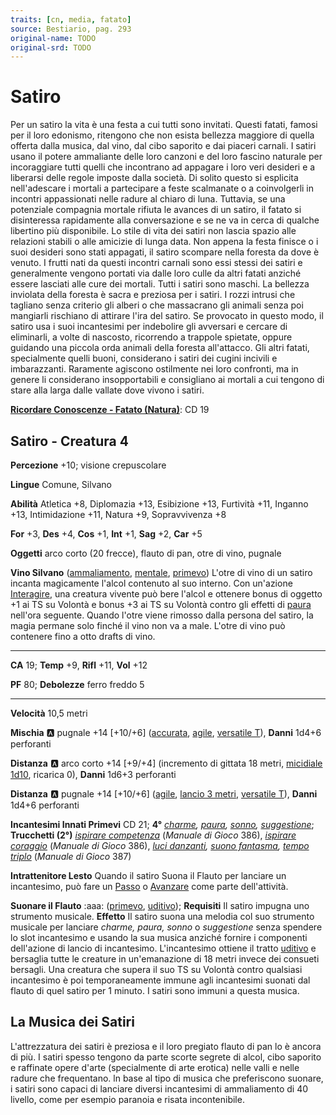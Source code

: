 ```yaml
---
traits: [cn, media, fatato]
source: Bestiario, pag. 293
original-name: TODO
original-srd: TODO
---
```


# Satiro

Per un satiro la vita è una festa a cui tutti sono invitati. Questi fatati, famosi per il loro edonismo, ritengono che non esista bellezza maggiore di quella offerta dalla musica, dal vino, dal cibo saporito e dai piaceri carnali. I satiri usano il potere ammaliante delle loro canzoni e del loro fascino naturale per incoraggiare tutti quelli che incontrano ad appagare i loro veri desideri e a liberarsi delle regole imposte dalla società. Di solito questo si esplicita nell'adescare i mortali a partecipare a feste scalmanate o a coinvolgerli in incontri appassionati nelle radure al chiaro di luna. Tuttavia, se una potenziale compagnia mortale rifiuta le avances di un satiro, il fatato si disinteressa rapidamente alla conversazione e se ne va in cerca di qualche libertino più disponibile. Lo stile di vita dei satiri non lascia spazio alle relazioni stabili o alle amicizie di lunga data. Non appena la festa finisce o i suoi desideri sono stati appagati, il satiro scompare nella foresta da dove è venuto. I frutti nati da questi incontri carnali sono essi stessi dei satiri e generalmente vengono portati via dalle loro culle da altri fatati anziché essere lasciati alle cure dei mortali. Tutti i satiri sono maschi. La bellezza inviolata della foresta è sacra e preziosa per i satiri. I rozzi intrusi che tagliano senza criterio gli alberi o che massacrano gli animali senza poi mangiarli rischiano di attirare l'ira del satiro. Se provocato in questo modo, il satiro usa i suoi incantesimi per indebolire gli avversari e cercare di eliminarli, a volte di nascosto, ricorrendo a trappole spietate, oppure guidando una piccola orda animali della foresta all'attacco. Gli altri fatati, specialmente quelli buoni, considerano i satiri dei cugini incivili e imbarazzanti. Raramente agiscono ostilmente nei loro confronti, ma in genere li considerano insopportabili e consigliano ai mortali a cui tengono di stare alla larga dalle vallate dove vivono i satiri.

**[Ricordare Conoscenze - Fatato (Natura)](/azioni/ricordare-conoscenze)**: CD 19

## Satiro - Creatura 4

**Percezione** +10; visione crepuscolare

**Lingue** Comune, Silvano

**Abilità** Atletica +8, Diplomazia +13, Esibizione +13, Furtività +11, Inganno +13, Intimidazione +11, Natura +9, Sopravvivenza +8

**For** +3, **Des** +4, **Cos** +1, **Int** +1, **Sag** +2, **Car** +5

**Oggetti** arco corto (20 frecce), flauto di pan, otre di vino, pugnale

**Vino Silvano** ([ammaliamento](/tratti/ammaliamento), [mentale](/tratti/mentale), [primevo](/tratti/primevo)) L'otre di vino di un satiro incanta magicamente l'alcol contenuto al suo interno. Con un'azione [Interagire](/azioni/interagire), una creatura vivente può bere l'alcol e ottenere bonus di oggetto +1 ai TS su Volontà e bonus +3 ai TS su Volontà contro gli effetti di [paura](/tratti/paura) nell'ora seguente. Quando l'otre viene rimosso dalla persona del satiro, la magia permane solo finché il vino non va a male. L'otre di vino può contenere fino a otto drafts di vino.

***

**CA** 19; **Temp** +9, **Rifl** +11, **Vol** +12

**PF** 80; **Debolezze** ferro freddo 5

***

**Velocità** 10,5 metri

**Mischia** :a: pugnale +14 \[+10/+6] ([accurata](/tratti/accurata), [agile](/tratti/agile), [versatile T](/tratti/versatile)), **Danni** 1d4+6 perforanti

**Distanza** :a: arco corto +14 \[+9/+4] (incremento di gittata 18 metri, [micidiale 1d10](/tratti/micidiale), ricarica 0), **Danni** 1d6+3 perforanti

**Distanza** :a: pugnale +14 \[+10/+6] ([agile](/tratti/agile), [lancio 3 metri](/tratti/lancio), [versatile T](/tratti/versatile)), **Danni** 1d4+6 perforanti

**Incantesimi Innati Primevi** CD 21; **4°** *[charme](/incantesimi/charme), [paura](/incantesimi/paura), [sonno](/incantesimi/sonno), [suggestione](/incantesimi/suggestione)*; **Trucchetti (2°)** *[ispirare competenza](/incantesimi/incantesimi-focalizzati)* (*Manuale di Gioco* 386), *[ispirare coraggio](/incantesimi/incantesimi-focalizzati)* (*Manuale di Gioco* 386), *[luci danzanti](/incantesimi/luci-danzanti), [suono fantasma](/incantesimi/suono-fantasma), [tempo triplo](/incantesimi/incantesimi-focalizzati)* (*Manuale di Gioco* 387)

**Intrattenitore Lesto** Quando il satiro Suona il Flauto per lanciare un incantesimo, può fare un [Passo](/azioni/passo) o [Avanzare](/azioni/avanzare) come parte dell'attività.

**Suonare il Flauto** :aaa: ([primevo](/tratti/primevo), [uditivo](/tratti/uditivo)); **Requisiti** Il satiro impugna uno strumento musicale. **Effetto** Il satiro suona una melodia col suo strumento musicale per lanciare *charme, paura, sonno* o *suggestione* senza spendere lo slot incantesimo e usando la sua musica anziché fornire i componenti dell'azione di lancio di incantesimo. L'incantesimo ottiene il tratto [uditivo](/tratti/uditivo) e bersaglia tutte le creature in un'emanazione di 18 metri invece dei consueti bersagli. Una creatura che supera il suo TS su Volontà contro qualsiasi incantesimo è poi temporaneamente immune agli incantesimi suonati dal flauto di quel satiro per 1 minuto. I satiri sono immuni a questa musica.

## **La Musica dei Satiri**

L'attrezzatura dei satiri è preziosa e il loro pregiato flauto di pan lo è ancora di più. I satiri spesso tengono da parte scorte segrete di alcol, cibo saporito e raffinate opere d'arte (specialmente di arte erotica) nelle valli e nelle radure che frequentano. ln base al tipo di musica che preferiscono suonare, i satiri sono capaci di lanciare diversi incantesimi di ammaliamento di 40 livello, come per esempio paranoia e risata incontenibile.

